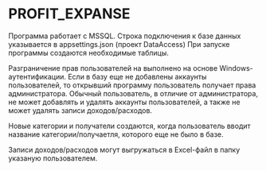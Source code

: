 # PROFIT_EXPANSE
Программа работает с MSSQL.
Строка подключения к базе данных указывается в appsettings.json (проект DataAccess)
При запуске программы создаются необходимые таблицы.

Разграничение прав пользователей на выполнено на основе Windows-аутентификации.
Если в базу еще не добавлены аккаунты пользователей, то открывший программу пользователь получает права администратора.
Обычный пользователь, в отличие от администратора, не может добавлять и удалять аккаунты пользователей, а также не может удалять записи доходов/расходов.

Новые категории и получатели создаются, когда пользователь вводит название категории/получаетля, которого еще не было в базе. 

Записи доходов/расходов могут выгружаться в Excel-файл в папку указаную пользователем. 
